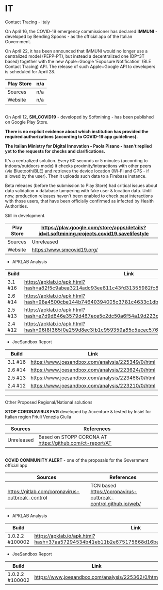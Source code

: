 # IT
Contact Tracing - Italy

On April 16, the COVID-19 emergency commissioner has declared **IMMUNI** - developed by Bending Spoons - as the official app of the Italian Government.

On April 22, it has been announced that IMMUNI would no longer use a centralized model (PEPP-PT), but instead a decentralized one (DP^3T based) together with the new Apple+Google 'Exposure Notification' (BLE Contact Tracing) API. The release of such Apple+Google API to developers is scheduled for April 28.

Play Store | n/a
-----------|----
Sources | n/a
Website | n/a

\
On April 12, **SM_COVID19** - developed by Softmining - has been published on Google Play Store.

**There is no explicit evidence about which institution has provided the required authorizations (according to COVID-19 app guidelines).**

**The Italian Ministry for Digital Innovation - Paola Pisano - hasn't replied yet to the requests for checks and clarifications.**

It's a centralized solution. Every 60 seconds or 5 minutes (according to indoors/outdoors mode) it checks proximity/interactions with other peers (via Bluetooth/BLE) and retrieves the device location (Wi-Fi and GPS - if allowed by the user). Then it uploads such data to a Firebase instance.

Beta releases (before the submission to Play Store) had critical issues about data validation = database tampering with fake user & location data. Until now, production releases haven't been enabled to check past interactions with those users, that have been officially confirmed as infected by Health Authorities.

Still in development.     

Play Store | https://play.google.com/store/apps/details?id=it.softmining.projects.covid19.savelifestyle
-----------|-------------------------------------------------------------------------------------------
Sources | Unreleased
Website | https://www.smcovid19.org/

- APKLAB Analysis

Build | Link
------|-----
3.1 #16 | https://apklab.io/apk.html?hash=a82f5c9abea3214adc93ee811c43fd31355982fc824ffc4d813072ece5ab6250
2.6 #14 | https://apklab.io/apk.html?hash=98a4500cbe144b74640394005c3781c4633c1dbbd235e64b7363e7008a941ebf
2.5 #13 | https://apklab.io/apk.html?hash=e7d9d846e3579d467ece5c2dc50a6f54a19d223caf131a6ab4f2bd28a0dad63c
2.4 #12 | https://apklab.io/apk.html?hash=96f8f365f0e259d8ec3fb1c959359a85c5ecec576ef2fd1bf9e3813a2a59a4fd

- JoeSandbox Report

Build | Link
------|-----
3.1 #16 | https://www.joesandbox.com/analysis/225349/0/html
2.6 #14 | https://www.joesandbox.com/analysis/223624/0/html
2.5 #13 | https://www.joesandbox.com/analysis/223468/0/html
2.4 #12 | https://www.joesandbox.com/analysis/223210/0/html

----------------------------------------------

Other Proposed Regional/National solutions

**STOP CORONAVIRUS FVG** developed by Accenture & tested by Insiel for Italian region Friuli Venezia Giulia

Sources | References
--------|-----------
Unreleased | Based on STOPP CORONA AT https://github.com/ct-report/AT

\
**COVID COMMUNITY ALERT** - one of the proposals for the Government official app

Sources | References
--------|-----------
https://gitlab.com/coronavirus-outbreak-control | TCN based https://coronavirus-outbreak-control.github.io/web/

- APKLAB Analysis

Build | Link
------|-----
1.0.2.2 #100002 | https://apklab.io/apk.html?hash=37aa57294534b41eb11b2e675175868d16be94a107ff4fa5f3e76d83adfa3bb0

- JoeSandbox Report

Build | Link
------|-----
1.0.2.2 #100002 | https://www.joesandbox.com/analysis/225362/0/html
